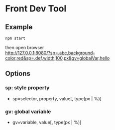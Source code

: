 # Front Dev Tool

## Example
```shell
npm start
```
then open browser   
http://127.0.0.1:8080/?sp=.abc,background-color,red&sp=.def,width,100,px&gv=globalVar,hello

## Options
### sp: style property
* sp=selector, property, value[, type(px | %)] 

### gv: global variable
* gv=variable, value[, type(px | %)]

